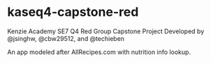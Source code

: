 # kaseq4-capstone-red

Kenzie Academy SE7 Q4 Red Group Capstone Project
Developed by @jsinghw, @cbw29512, and @techieben

An app modeled after AllRecipes.com with nutrition info lookup.
